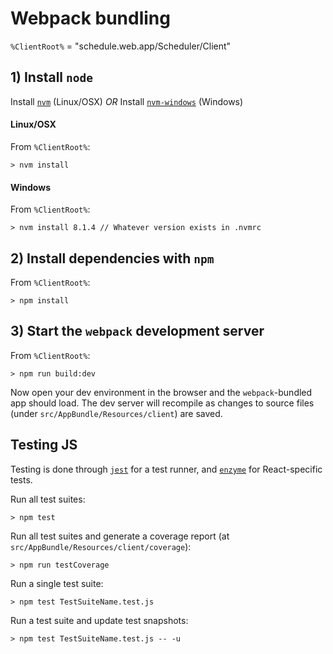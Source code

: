 # Webpack bundling

`%ClientRoot%` = "schedule.web.app/Scheduler/Client"

## 1) Install `node`
Install [`nvm`](https://github.com/creationix/nvm) (Linux/OSX) *OR*
Install [`nvm-windows`](https://github.com/coreybutler/nvm-windows) (Windows)

#### Linux/OSX
From `%ClientRoot%`:
```
> nvm install
```

#### Windows
From `%ClientRoot%`:
```
> nvm install 8.1.4 // Whatever version exists in .nvmrc
```

## 2) Install dependencies with `npm`
From `%ClientRoot%`:
```
> npm install
```

## 3) Start the `webpack` development server
From `%ClientRoot%`:
```
> npm run build:dev
```

Now open your dev environment in the browser and the `webpack`-bundled app should load. The dev server will recompile as changes to source files (under `src/AppBundle/Resources/client`) are saved.

## Testing JS

Testing is done through [`jest`](https://facebook.github.io/jest/) for a test runner, and [`enzyme`](https://github.com/airbnb/enzyme) for React-specific tests.

Run all test suites:
```
> npm test
```
Run all test suites and generate a coverage report (at `src/AppBundle/Resources/client/coverage`):
```
> npm run testCoverage
```
Run a single test suite:
```
> npm test TestSuiteName.test.js
```
Run a test suite and update test snapshots:
```
> npm test TestSuiteName.test.js -- -u
```
